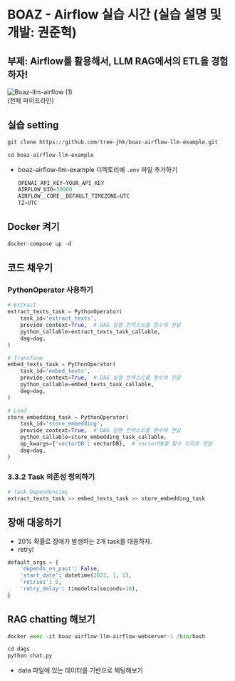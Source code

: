 # BOAZ - Airflow 실습 시간 (실습 설명 및 개발: 권준혁)
## 부제: Airflow를 활용해서, LLM RAG에서의 ETL을 경험하자!
![Boaz-llm-airflow (1)](https://github.com/tree-jhk/boaz-airflow-llm-example/assets/97151660/8d96aeb0-fe5c-4431-ae90-fadb5ab297ef)  
(전체 파이프라인)
## 실습 setting
```python
git clone https://github.com/tree-jhk/boaz-airflow-llm-example.git
```

```python
cd boaz-airflow-llm-example
```

- boaz-airflow-llm-example 디렉토리에 `.env` 파일 추가하기
    
    ```python
    OPENAI_API_KEY=YOUR_API_KEY
    AIRFLOW_UID=50000
    AIRFLOW__CORE__DEFAULT_TIMEZONE=UTC
    TZ=UTC
    ```
    

## Docker 켜기

```python
docker-compose up -d
```

## 코드 채우기

### PythonOperator 사용하기

```python
# Extract
extract_texts_task = PythonOperator(
    task_id='extract_texts',
    provide_context=True,  # DAG 실행 컨텍스트를 함수에 전달
    python_callable=extract_texts_task_callable,
    dag=dag,
)

# Transform
embed_texts_task = PythonOperator(
    task_id='embed_texts',
    provide_context=True,  # DAG 실행 컨텍스트를 함수에 전달
    python_callable=embed_texts_task_callable,
    dag=dag,
)

# Load
store_embedding_task = PythonOperator(
    task_id='store_embedding',
    provide_context=True,  # DAG 실행 컨텍스트를 함수에 전달
    python_callable=store_embedding_task_callable,
    op_kwargs={'vectorDB': vectorDB},  # vectorDB를 함수 인자로 전달
    dag=dag,
)
```

### 3.3.2 Task 의존성 정의하기

```python
# Task Dependencies
extract_texts_task >> embed_texts_task >> store_embedding_task
```

## 장애 대응하기

- 20% 확률로 장애가 발생하는 2개 task를 대응하자.
- retry!
```python
default_args = {
    'depends_on_past': False,
    'start_date': datetime(2023, 1, 1),
    'retries': 5,
    'retry_delay': timedelta(seconds=10),
}
```

## RAG chatting 해보기

```python
docker exec -it boaz-airflow-llm-airflow-webserver-1 /bin/bash
```

```python
cd dags
python chat.py
```

- data 파일에 있는 데이터를 기반으로 채팅해보기

